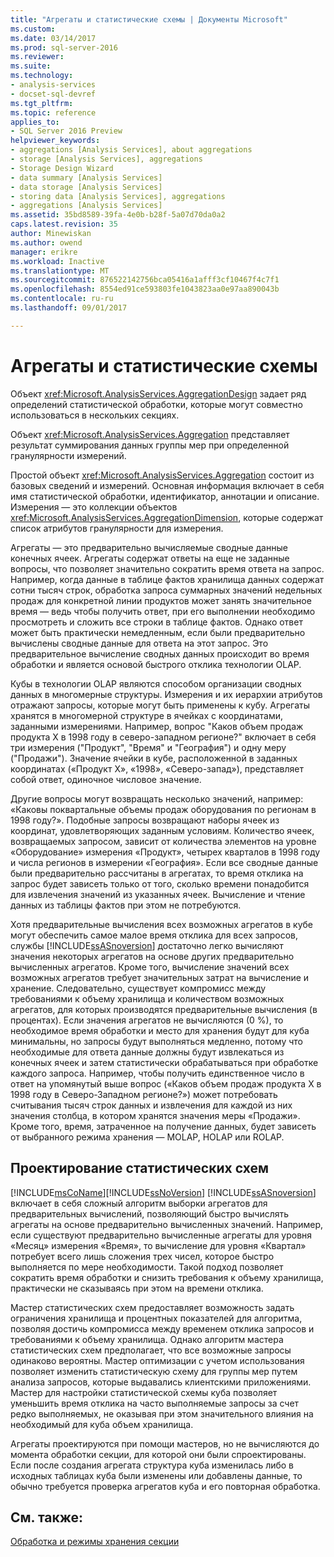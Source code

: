 ```yaml
---
title: "Агрегаты и статистические схемы | Документы Microsoft"
ms.custom: 
ms.date: 03/14/2017
ms.prod: sql-server-2016
ms.reviewer: 
ms.suite: 
ms.technology:
- analysis-services
- docset-sql-devref
ms.tgt_pltfrm: 
ms.topic: reference
applies_to:
- SQL Server 2016 Preview
helpviewer_keywords:
- aggregations [Analysis Services], about aggregations
- storage [Analysis Services], aggregations
- Storage Design Wizard
- data summary [Analysis Services]
- data storage [Analysis Services]
- storing data [Analysis Services], aggregations
- aggregations [Analysis Services]
ms.assetid: 35bd8589-39fa-4e0b-b28f-5a07d70da0a2
caps.latest.revision: 35
author: Minewiskan
ms.author: owend
manager: erikre
ms.workload: Inactive
ms.translationtype: MT
ms.sourcegitcommit: 876522142756bca05416a1afff3cf10467f4c7f1
ms.openlocfilehash: 8554ed91ce593803fe1043823aa0e97aa890043b
ms.contentlocale: ru-ru
ms.lasthandoff: 09/01/2017

---
```

# <a name="aggregations-and-aggregation-designs"></a>Агрегаты и статистические схемы
  Объект <xref:Microsoft.AnalysisServices.AggregationDesign> задает ряд определений статистической обработки, которые могут совместно использоваться в нескольких секциях.  
  
 Объект <xref:Microsoft.AnalysisServices.Aggregation> представляет результат суммирования данных группы мер при определенной гранулярности измерений.  
  
 Простой объект <xref:Microsoft.AnalysisServices.Aggregation> состоит из базовых сведений и измерений. Основная информация включает в себя имя статистической обработки, идентификатор, аннотации и описание. Измерения — это коллекции объектов <xref:Microsoft.AnalysisServices.AggregationDimension>, которые содержат список атрибутов гранулярности для измерения.  
  
 Агрегаты — это предварительно вычисляемые сводные данные конечных ячеек. Агрегаты содержат ответы на еще не заданные вопросы, что позволяет значительно сократить время ответа на запрос. Например, когда данные в таблице фактов хранилища данных содержат сотни тысяч строк, обработка запроса суммарных значений недельных продаж для конкретной линии продуктов может занять значительное время — ведь чтобы получить ответ, при его выполнении необходимо просмотреть и сложить все строки в таблице фактов. Однако ответ может быть практически немедленным, если были предварительно вычислены сводные данные для ответа на этот запрос. Это предварительное вычисление сводных данных происходит во время обработки и является основой быстрого отклика технологии OLAP.  
  
 Кубы в технологии OLAP являются способом организации сводных данных в многомерные структуры. Измерения и их иерархии атрибутов отражают запросы, которые могут быть применены к кубу. Агрегаты хранятся в многомерной структуре в ячейках с координатами, заданными измерениями. Например, вопрос "Каков объем продаж продукта X в 1998 году в северо-западном регионе?" включает в себя три измерения ("Продукт", "Время" и "География") и одну меру ("Продажи"). Значение ячейки в кубе, расположенной в заданных координатах («Продукт X», «1998», «Северо-запад»), представляет собой ответ, одиночное числовое значение.  
  
 Другие вопросы могут возвращать несколько значений, например: «Каковы поквартальные объемы продаж оборудования по регионам в 1998 году?». Подобные запросы возвращают наборы ячеек из координат, удовлетворяющих заданным условиям. Количество ячеек, возвращаемых запросом, зависит от количества элементов на уровне «Оборудование» измерения «Продукт», четырех кварталов в 1998 году и числа регионов в измерении «География». Если все сводные данные были предварительно рассчитаны в агрегатах, то время отклика на запрос будет зависеть только от того, сколько времени понадобится для извлечения значений из указанных ячеек. Вычисление и чтение данных из таблицы фактов при этом не потребуются.  
  
 Хотя предварительные вычисления всех возможных агрегатов в кубе могут обеспечить самое малое время отклика для всех запросов, службы [!INCLUDE[ssASnoversion](../../includes/ssasnoversion-md.md)] достаточно легко вычисляют значения некоторых агрегатов на основе других предварительно вычисленных агрегатов. Кроме того, вычисление значений всех возможных агрегатов требует значительных затрат на вычисление и хранение. Следовательно, существует компромисс между требованиями к объему хранилища и количеством возможных агрегатов, для которых производятся предварительные вычисления (в процентах). Если значения агрегатов не вычисляются (0 %), то необходимое время обработки и место для хранения будут для куба минимальны, но запросы будут выполняться медленно, потому что необходимые для ответа данные должны будут извлекаться из конечных ячеек и затем статистически обрабатываться при обработке каждого запроса. Например, чтобы получить единственное число в ответ на упомянутый выше вопрос («Каков объем продаж продукта X в 1998 году в Северо-Западном регионе?») может потребовать считывания тысяч строк данных и извлечения для каждой из них значения столбца, в котором хранятся значения меры «Продажи». Кроме того, время, затраченное на получение данных, будет зависеть от выбранного режима хранения — MOLAP, HOLAP или ROLAP.  
  
## <a name="designing-aggregations"></a>Проектирование статистических схем  
 [!INCLUDE[msCoName](../../includes/msconame-md.md)][!INCLUDE[ssNoVersion](../../includes/ssnoversion-md.md)] [!INCLUDE[ssASnoversion](../../includes/ssasnoversion-md.md)] включает в себя сложный алгоритм выборки агрегатов для предварительных вычислений, позволяющий быстро вычислять агрегаты на основе предварительно вычисленных значений. Например, если существуют предварительно вычисленные агрегаты для уровня «Месяц» измерения «Время», то вычисление для уровня «Квартал» потребует всего лишь сложения трех чисел, которое быстро выполняется по мере необходимости. Такой подход позволяет сократить время обработки и снизить требования к объему хранилища, практически не сказываясь при этом на времени отклика.  
  
 Мастер статистических схем предоставляет возможность задать ограничения хранилища и процентных показателей для алгоритма, позволяя достичь компромисса между временем отклика запросов и требованиями к объему хранилища. Однако алгоритм мастера статистических схем предполагает, что все возможные запросы одинаково вероятны. Мастер оптимизации с учетом использования позволяет изменить статистическую схему для группы мер путем анализа запросов, которые выдавались клиентскими приложениями. Мастер для настройки статистической схемы куба позволяет уменьшить время отклика на часто выполняемые запросы за счет редко выполняемых, не оказывая при этом значительного влияния на необходимый для куба объем хранилища.  
  
 Агрегаты проектируются при помощи мастеров, но не вычисляются до момента обработки секции, для которой они были спроектированы. Если после создания агрегата структура куба изменилась либо в исходных таблицах куба были изменены или добавлены данные, то обычно требуется проверка агрегатов куба и его повторная обработка.  
  
## <a name="see-also"></a>См. также:  
 [Обработка и режимы хранения секции](../../analysis-services/multidimensional-models-olap-logical-cube-objects/partitions-partition-storage-modes-and-processing.md)  
  
  

